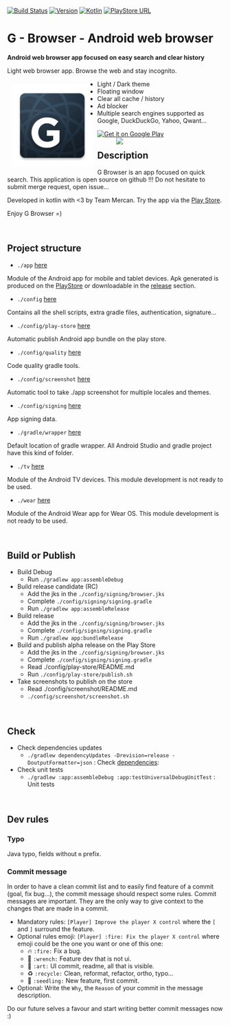 [![Build Status](https://travis-ci.com/Mercandj/browser.svg?branch=master)](https://travis-ci.com/Mercandj/browser)
[![Version](https://img.shields.io/badge/version-1.00.24-607D8B.svg?style=flat-square&label=version)](https://github.com/Mercandj/browser/releases/tag/1.00.24)
[![Kotlin](https://img.shields.io/badge/kotlin-1.3.0-f5801e.svg?style=flat-square)](http://kotlinlang.org) 
[![PlayStore URL](https://img.shields.io/badge/play%20store-team%20mercan-1DA1F2.svg?style=flat-square&logo=android)](https://play.google.com/store/apps/details?id=com.mercandalli.android.browser)

# G - Browser - Android web browser
**Android web browser app focused on easy search and clear history**

Light web browser app. Browse the web and stay incognito.

<a href='https://play.google.com/store/apps/details?id=com.mercandalli.android.browser'>
    <img 
        src="app/src/main/res/icon/mipmap-xxxhdpi/ic_launcher.png"
        align="left"
        width="190"
        hspace="10"
        vspace="10" />
</a>

* Light / Dark theme
* Floating window
* Clear all cache / history
* Ad blocker
* Multiple search engines supported as Google, DuckDuckGo, Yahoo, Qwant...

<a href='https://play.google.com/store/apps/details?id=com.mercandalli.android.browser&pcampaignid=MKT-Other-global-all-co-prtnr-py-PartBadge-Mar2515-1'>
    <img 
        alt='Get it on Google Play' 
        src='https://play.google.com/intl/en_us/badges/images/generic/en_badge_web_generic.png'
        height="80" />
</a>

<br/>

<a margin="20px 0 20px 40px" href="https://play.google.com/store/apps/details?id=com.mercandalli.android.browser">
	<img 
	    src="https://raw.github.com/Mercandj/browser/master/config/screenshot/android_web_browser_mercandalli.png" 
	    align="right"
	    width="250" />
</a>


## Description

G Browser is an app focused on quick search.
This application is open source on github !!!
Do not hesitate to submit merge request, open issue...

Developed in kotlin with <3 by Team Mercan.
Try the app via the [Play Store](https://play.google.com/store/apps/details?id=com.mercandalli.android.browser).

Enjoy G Browser =)

<br/>

## Project structure

- `./app` [here](./app)

Module of the Android app for mobile and tablet devices.
Apk generated is produced on the 
[PlayStore](https://play.google.com/store/apps/details?id=com.mercandalli.android.browser) or 
downloadable in the [release](https://github.com/Mercandj/browser/releases) section.

- `./config` [here](./config)

Contains all the shell scripts, extra gradle files, authentication, signature...

- `./config/play-store` [here](./config/play-store)

Automatic publish Android app bundle on the play store.

- `./config/quality` [here](./config/quality)

Code quality gradle tools.

- `./config/screenshot` [here](./config/screenshot)

Automatic tool to take ./app screenshot for multiple locales and themes.

- `./config/signing` [here](./config/signing)

App signing data.

- `./gradle/wrapper` [here](./gradle/wrapper)

Default location of gradle wrapper. All Android Studio and gradle project have this kind of folder.

- `./tv` [here](./tv)

Module of the Android TV devices.
This module development is not ready to be used.

- `./wear` [here](./wear)

Module of the Android Wear app for Wear OS.
This module development is not ready to be used.

<br/>

## Build or Publish

- Build Debug
    - Run `./gradlew app:assembleDebug`
- Build release candidate (RC)
    - Add the jks in the `./config/signing/browser.jks`
    - Complete `./config/signing/signing.gradle`
    - Run `./gradlew app:assembleRelease`
- Build release
    - Add the jks in the `./config/signing/browser.jks`
    - Complete `./config/signing/signing.gradle`
    - Run `./gradlew app:bundleRelease`
- Build and publish alpha release on the Play Store
    - Add the jks in the `./config/signing/browser.jks`
    - Complete `./config/signing/signing.gradle`
    - Read ./config/play-store/README.md
    - Run `./config/play-store/publish.sh`
- Take screenshots to publish on the store
    - Read ./config/screenshot/README.md
    - `./config/screenshot/screenshot.sh`

<br/>

## Check

- Check dependencies updates
    - ```./gradlew dependencyUpdates -Drevision=release -DoutputFormatter=json``` : Check 
    [dependencies](https://github.com/ben-manes/gradle-versions-plugin): 
- Check unit tests
    - ```./gradlew :app:assembleDebug :app:testUniversalDebugUnitTest``` : Unit tests

<br/>

## Dev rules

### Typo

Java typo, fields without `m` prefix.

### Commit message

In order to have a clean commit list and to easily find feature of a commit (goal, fix bug...), 
the commit message should respect some rules.
Commit messages are important. They are the only way to give context to the changes that are made 
in a commit.

* Mandatory rules: `[Player] Improve the player X control` where the `[` and `]` surround the 
feature.
* Optional rules emoji: `[Player] :fire: Fix the player X control` where emoji could be the one 
you want or one of this one:
    * :fire: `:fire:` Fix a bug.
    * :wrench: `:wrench:` Feature dev that is not ui.
    * :art: `:art:` UI commit, readme, all that is visible.
    * :recycle: `:recycle:` Clean, reformat, refactor, ortho, typo...
    * :seedling: `:seedling:` New feature, first commit.
* Optional: Write the `Why`, the `Reason` of your commit in the message description.

Do our future selves a favour and start writing better commit messages now :)